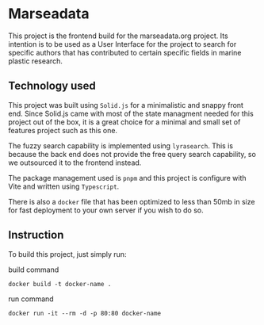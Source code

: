 # Marseadata

This project is the frontend build for the marseadata.org project. Its intention is to be used as a User Interface for the project to search for specific authors that has contributed to certain specific fields in marine plastic research.

## Technology used

This project was built using `Solid.js` for a minimalistic and snappy front end. Since Solid.js came with most of the state managment needed for this project out of the box, it is a great choice for a minimal and small set of features project such as this one. 

The fuzzy search capability is implemented using `lyrasearch`. This is because the back end does not provide the free query search capability, so we outsourced it to the frontend instead.

The package management used is `pnpm` and this project is configure with Vite and written using `Typescript`.

There is also a `docker` file that has been optimized to less than 50mb in size for fast deployment to your own server if you wish to do so.

## Instruction

To build this project, just simply run:

build command

```shell
docker build -t docker-name .
```

run command 

```shell
docker run -it --rm -d -p 80:80 docker-name 
```

